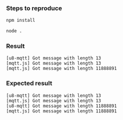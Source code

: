 ### Steps to reproduce

```sh
npm install

node .
```

### Result

```
[u8-mqtt] Got message with length 13
[mqtt.js] Got message with length 13
[mqtt.js] Got message with length 11888891
```


### Expected result

```
[u8-mqtt] Got message with length 13
[mqtt.js] Got message with length 13
[u8-mqtt] Got message with length 11888891
[mqtt.js] Got message with length 11888891
```

